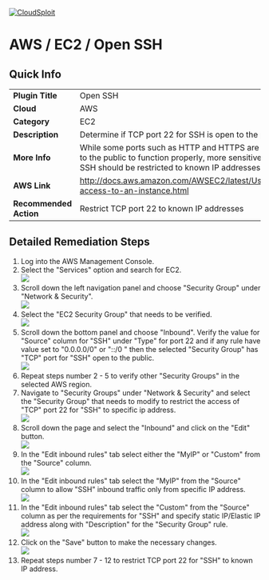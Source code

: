 [![CloudSploit](https://cloudsploit.com/img/logo-new-big-text-100.png "CloudSploit")](https://cloudsploit.com)

# AWS / EC2 / Open SSH

## Quick Info

| | |
|-|-|
| **Plugin Title** | Open SSH |
| **Cloud** | AWS |
| **Category** | EC2 |
| **Description** | Determine if TCP port 22 for SSH is open to the public |
| **More Info** | While some ports such as HTTP and HTTPS are required to be open to the public to function properly, more sensitive services such as SSH should be restricted to known IP addresses. |
| **AWS Link** | http://docs.aws.amazon.com/AWSEC2/latest/UserGuide/authorizing-access-to-an-instance.html |
| **Recommended Action** | Restrict TCP port 22 to known IP addresses |

## Detailed Remediation Steps
1. Log into the AWS Management Console.
2. Select the "Services" option and search for EC2. </br> <img src="/resources/aws/ec2/open-ssh/step2.png"/>
3. Scroll down the left navigation panel and choose "Security Group" under "Network & Security".</br> <img src="/resources/aws/ec2/open-ssh/step3.png"/>
4. Select the "EC2 Security Group" that needs to be verified. </br> <img src="/resources/aws/ec2/open-ssh/step4.png"/>
5. Scroll down the bottom panel and choose "Inbound". Verify the value for "Source" column for "SSH" under "Type" for port 22 and if any rule have value set to "0.0.0.0/0" or "::/0 " then the selected "Security Group" has "TCP" port for "SSH" open to the public.</br> <img src="/resources/aws/ec2/open-ssh/step5.png"/>
6. Repeat steps number 2 - 5 to verify other "Security Groups" in the selected AWS region.</br> 
7. Navigate to "Security Groups" under "Network & Security" and select the "Security Group" that needs to modify to restrict the access of "TCP" port 22 for "SSH"  to specific ip address. </br> <img src="/resources/aws/ec2/open-ssh/step7.png"/>
8. Scroll down the page and select the "Inbound" and click on the "Edit" button. </br> <img src="/resources/aws/ec2/open-ssh/step8.png"/>
9. In the "Edit inbound rules" tab select either the "MyIP" or "Custom" from the "Source" column.</br> <img src="/resources/aws/ec2/open-ssh/step9.png"/>
10. In the "Edit inbound rules" tab select the "MyIP" from the "Source" column to allow "SSH" inbound traffic only from specific IP address.</br> <img src="/resources/aws/ec2/open-ssh/step10.png"/>
11. In the "Edit inbound rules" tab select the "Custom" from the "Source" column as per the requirements for "SSH" and specify static IP/Elastic IP address along with "Description" for the "Security Group" rule. </br> <img src="/resources/aws/ec2/open-ssh/step11.png"/>
12. Click on the "Save" button to make the necessary changes. </br> <img src="/resources/aws/ec2/open-ssh/step12.png"/>
13. Repeat steps number 7 - 12 to restrict TCP port 22 for "SSH" to known IP address.</br> 
